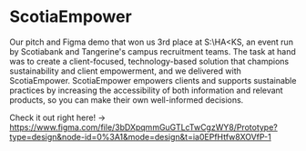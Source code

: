 # ScotiaEmpower
Our pitch and Figma demo that won us 3rd place at S:\HA&lt;KS, an event run by Scotiabank and Tangerine's campus recruitment teams. The task at hand was to create a client-focused, technology-based solution that champions sustainability and client empowerment, and we delivered with ScotiaEmpower. ScotiaEmpower empowers clients and supports sustainable practices by increasing the accessibility of both information and relevant products, so you can make their own well-informed decisions.

Check it out right here!
-> https://www.figma.com/file/3bDXpqmmGuGTLcTwCgzWY8/Prototype?type=design&node-id=0%3A1&mode=design&t=ia0EPfHtfw8XOVfP-1
